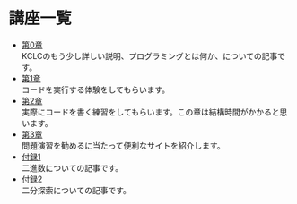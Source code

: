 # 講座一覧

- [第0章](./chapter0/)  
  KCLCのもう少し詳しい説明、プログラミングとは何か、についての記事です。
- [第1章](./chapter1/)  
  コードを実行する体験をしてもらいます。
- [第2章](./chapter2/)  
  実際にコードを書く練習をしてもらいます。この章は結構時間がかかると思います。
- [第3章](./chapter3/)  
  問題演習を勧めるに当たって便利なサイトを紹介します。
- [付録1](./huroku1/)  
  二進数についての記事です。
- [付録2](./huroku2/)  
  二分探索についての記事です。
